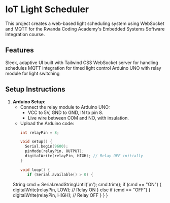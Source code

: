 # IoT Light Scheduler

This project creates a web-based light scheduling system using WebSocket and MQTT for the Rwanda Coding Academy's Embedded Systems Software Integration course.

## Features
Sleek, adaptive UI built with Tailwind CSS
WebSocket server for handling schedules
MQTT integration for timed light control
Arduino UNO with relay module for light switching

## Setup Instructions
1. **Arduino Setup**:
   - Connect the relay module to Arduino UNO:
     - VCC to 5V, GND to GND, IN to pin 8.
     - Live wire between COM and NO, with insulation.
   - Upload the Arduino code:
     ```cpp
     int relayPin = 8;

     void setup() {
       Serial.begin(9600);
       pinMode(relayPin, OUTPUT);
       digitalWrite(relayPin, HIGH); // Relay OFF initially
     }

     void loop() {
        if (Serial.available() > 0) {
    String cmd = Serial.readStringUntil('\n');
    cmd.trim();
    if (cmd == "ON") {
      digitalWrite(relayPin, LOW); // Relay ON
    } else if (cmd == "OFF") {
      digitalWrite(relayPin, HIGH); // Relay OFF
    }
  }
     }
